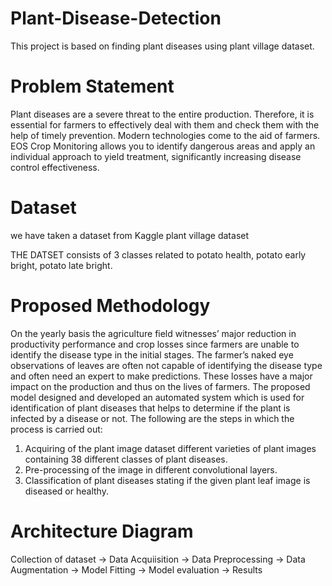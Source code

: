 # Plant-Disease-Detection
This project is based on finding plant diseases using plant village dataset.


# Problem Statement


Plant diseases are a severe threat to the entire production. Therefore, it is essential for farmers to effectively deal with them and check them with the help of timely prevention. 
Modern technologies come to the aid of farmers. EOS Crop Monitoring allows you to identify dangerous areas and apply an individual approach to yield treatment, 
significantly increasing disease control effectiveness.

# Dataset

we have taken a dataset from Kaggle plant village dataset

THE DATSET consists of 3 classes related to potato health, potato early bright, potato late bright.


# Proposed Methodology

On the yearly basis the agriculture field witnesses’ major reduction in productivity 
performance and crop losses since farmers are unable to identify the disease type 
in the initial stages. The farmer’s naked eye observations of leaves are often not 
capable of identifying the disease type and often need an expert to make 
predictions. 
These losses have a major impact on the production and thus on the lives of 
farmers. The proposed model designed and developed an automated system 
which is used for identification of plant diseases that helps to determine if the 
plant is infected by a disease or not. 
The following are the steps in which the process is carried out: 
1. Acquiring of the plant image dataset different varieties of plant images 
containing 38 different classes of plant diseases. 
2. Pre-processing of the image in different convolutional layers. 
3. Classification of plant diseases stating if the given plant leaf image is diseased or healthy.

# Architecture Diagram


Collection of dataset ->  Data Acquiisition  ->  Data Preprocessing  ->  Data Augmentation  ->  Model Fitting  ->  Model evaluation  ->  Results

   
